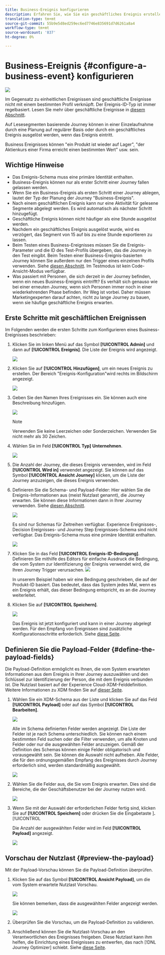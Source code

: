 ```yaml
---
title: Business-Ereignis konfigurieren
description: Erfahren Sie, wie Sie ein geschäftliches Ereignis erstellen
translation-type: tm+mt
source-git-commit: 55b9e5d8ed259ec6ed7746e835691d7d6261a8a4
workflow-type: tm+mt
source-wordcount: '837'
ht-degree: 0%

---
```


# Business-Ereignis {#configure-a-business-event} konfigurieren

![](../assets/do-not-localize/badge.png)

Im Gegensatz zu einheitlichen Ereignissen sind geschäftliche Ereignisse nicht mit einem bestimmten Profil verknüpft. Der Ereignis-ID-Typ ist immer regelbasiert. Lesen Sie mehr über geschäftliche Ereignisse in [diesem Abschnitt](../event/about-events.md).

Auf Lesesegmenten basierende Journey können in einer Einzelaufnahme durch eine Planung auf regulärer Basis oder durch ein geschäftliches Ereignis ausgelöst werden, wenn das Ereignis eintritt.

Business Ereignisses können &quot;ein Produkt ist wieder auf Lager&quot;, &quot;der Aktienkurs einer Firma erreicht einen bestimmten Wert&quot; usw. sein.

## Wichtige Hinweise

* Das Ereignis-Schema muss eine primäre Identität enthalten.
* Business-Ereignis können nur als erster Schritt einer Journey fallen gelassen werden.
* Wenn Sie ein Business-Ereignis als ersten Schritt einer Journey ablegen, lautet der Typ der Planung der Journey &quot;Business-Ereignis&quot;.
* Nach einem geschäftlichen Ereignis kann nur eine Aktivität für gelesene Segmente abgelegt werden. Es wird automatisch als nächster Schritt hinzugefügt.
* Geschäftliche Ereignis können nicht häufiger als eine Stunde ausgelöst werden.
* Nachdem ein geschäftliches Ereignis ausgelöst wurde, wird es verzögert, das Segment von 15 auf bis zu eine Stunde exportieren zu lassen.
* Beim Testen eines Business-Ereignisses müssen Sie die Ereignis-Parameter und die ID des Test-Profils übergeben, das die Journey in den Test eingibt. Beim Testen einer Business-Ereignis-basierten Journey können Sie außerdem nur den Trigger eines einzelnen Profils verwenden. Siehe [diesen Abschnitt](../building-journeys/testing-the-journey.md#test-business). Im Testmodus ist kein Code-Ansicht-Modus verfügbar.
* Was passiert mit Personen, die sich derzeit in der Journey befinden, wenn ein neues Business-Ereignis eintrifft? Es verhält sich genauso wie bei einer erneuten Journey, wenn sich Personen immer noch in einer wiederkehrenden Phase befinden. Ihr Weg ist vorbei. Daher müssen Marketingexperten darauf achten, nicht zu lange Journey zu bauen, wenn sie häufige geschäftliche Ereignis erwarten.

## Erste Schritte mit geschäftlichen Ereignissen

Im Folgenden werden die ersten Schritte zum Konfigurieren eines Business-Ereignisses beschrieben:

1. Klicken Sie im linken Menü auf das Symbol **[!UICONTROL Admin]** und dann auf **[!UICONTROL Ereignis]**. Die Liste der Ereignis wird angezeigt.

   ![](../assets/jo-event1.png)

1. Klicken Sie auf **[!UICONTROL Hinzufügen]**, um ein neues Ereignis zu erstellen. Der Bereich &quot;Ereignis-Konfiguration&quot;wird rechts im Bildschirm angezeigt.

   ![](../assets/jo-event2.png)

1. Geben Sie den Namen Ihres Ereignisses ein. Sie können auch eine Beschreibung hinzufügen.

   ![](../assets/jo-event3-business.png)

   >[!NOTE]
   >
   >Verwenden Sie keine Leerzeichen oder Sonderzeichen. Verwenden Sie nicht mehr als 30 Zeichen.

1. Wählen Sie im Feld **[!UICONTROL Typ]** **Unternehmen**.

   ![](../assets/jo-event3bis-business.png)

1. Die Anzahl der Journey, die dieses Ereignis verwenden, wird im Feld **[!UICONTROL Wird in]** verwendet angezeigt. Sie können auf das Symbol **[!UICONTROL Ansicht Journey]** klicken, um die Liste der Journey anzuzeigen, die dieses Ereignis verwenden.

1. Definieren Sie die Schema- und Payload-Felder: Hier wählen Sie die Ereignis-Informationen aus (meist Nutzlast genannt), die Journey erwarten. Sie können diese Informationen dann in Ihrer Journey verwenden. Siehe [diesen Abschnitt](../event/about-creating-business.md#define-the-payload-fields).

   ![](../assets/jo-event5-business.png)

   Es sind nur Schemas für Zeitreihen verfügbar. Experience Ereignisses-, Decision Ereignisses- und Journey Step Ereignisses-Schema sind nicht verfügbar. Das Ereignis-Schema muss eine primäre Identität enthalten.

   ![](../assets/test-profiles-4.png)

1. Klicken Sie in das Feld **[!UICONTROL Ereignis-ID-Bedingung]**. Definieren Sie mithilfe des Editors für einfache Ausdruck die Bedingung, die vom System zur Identifizierung der Ereignis verwendet wird, die Ihren Journey Trigger verursachen.
   ![](../assets/jo-event6-business.png)

   In unserem Beispiel haben wir eine Bedingung geschrieben, die auf der Produkt-ID basiert. Das bedeutet, dass das System jedes Mal, wenn es ein Ereignis erhält, das dieser Bedingung entspricht, es an die Journey weiterleitet.

1. Klicken Sie auf **[!UICONTROL Speichern]**.

   ![](../assets/journey7-business.png)

   Das Ereignis ist jetzt konfiguriert und kann in einer Journey abgelegt werden. Für den Empfang von Ereignissen sind zusätzliche Konfigurationsschritte erforderlich. Siehe [diese Seite](../event/additional-steps-to-send-events-to-journey-orchestration.md).

## Definieren Sie die Payload-Felder {#define-the-payload-fields}

Die Payload-Definition ermöglicht es Ihnen, die vom System erwarteten Informationen aus dem Ereignis in Ihrer Journey auszuwählen und den Schlüssel zur Identifizierung der Person, die mit dem Ereignis verbunden ist. Die Nutzlast basiert auf der Experience Cloud-XDM-Felddefinition. Weitere Informationen zu XDM finden Sie auf [dieser Seite](https://experienceleague.adobe.com/docs/experience-platform/xdm/home.html).

1. Wählen Sie ein XDM-Schema aus der Liste und klicken Sie auf das Feld **[!UICONTROL Payload]** oder auf das Symbol **[!UICONTROL Bearbeiten]**.

   ![](../assets/journey8-business.png)

   Alle im Schema definierten Felder werden angezeigt. Die Liste der Felder ist je nach Schema unterschiedlich. Sie können nach einem bestimmten Feld suchen oder die Filter verwenden, um alle Knoten und Felder oder nur die ausgewählten Felder anzuzeigen. Gemäß der Definition des Schemas können einige Felder obligatorisch und vorausgewählt sein. Sie können die Auswahl nicht aufheben. Alle Felder, die für den ordnungsgemäßen Empfang des Ereignisses durch Journey erforderlich sind, werden standardmäßig ausgewählt.

   ![](../assets/journey9-business.png)

1. Wählen Sie die Felder aus, die Sie vom Ereignis erwarten. Dies sind die Bereiche, die der Geschäftsbenutzer bei der Journey nutzen wird.

   ![](../assets/journey10-business.png)

1. Wenn Sie mit der Auswahl der erforderlichen Felder fertig sind, klicken Sie auf **[!UICONTROL Speichern]** oder drücken Sie die Eingabetaste ]**.**[!UICONTROL 

   Die Anzahl der ausgewählten Felder wird im Feld **[!UICONTROL Payload]** angezeigt.

   ![](../assets/journey12-business.png)

## Vorschau der Nutzlast {#preview-the-payload}

Mit der Payload-Vorschau können Sie die Payload-Definition überprüfen.

1. Klicken Sie auf das Symbol **[!UICONTROL Ansicht Payload]**, um die vom System erwartete Nutzlast Vorschau.

   ![](../assets/journey13-business.png)

   Sie können bemerken, dass die ausgewählten Felder angezeigt werden.

   ![](../assets/journey14-business.png)

1. Überprüfen Sie die Vorschau, um die Payload-Definition zu validieren.

1. Anschließend können Sie die Nutzlast-Vorschau an den Verantwortlichen des Ereignisses freigeben. Diese Nutzlast kann ihm helfen, die Einrichtung eines Ereignisses zu entwerfen, das nach [!DNL Journey Optimizer] schiebt. Siehe [diese Seite](../event/additional-steps-to-send-events-to-journey-orchestration.md).
